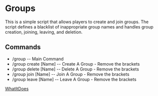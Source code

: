 # Groups
This is a simple script that allows players to create and join groups. The script defines a blacklist of inappropriate group names and handles group creation, joining, leaving, and deletion.

## Commands
+ /group -- Main Command
+ /group create [Name]   -- Create A Group - Remove the brackets 
+ /group delete [Name]   -- Delete A Group - Remove the brackets 
+ /group join [Name]     -- Join A Group - Remove the brackets 
+ /group leave [Name]    -- Leave A Group - Remove the brackets 



[WhatItDoes](https://media.discordapp.net/attachments/1078832551776493579/1084024388514492506/image.png?width=522&height=147)
